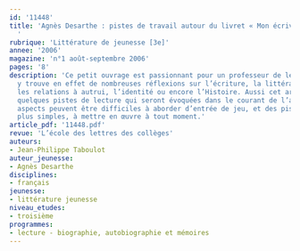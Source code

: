 ```yaml
---
id: '11448'
title: 'Agnès Desarthe : pistes de travail autour du livret « Mon écrivain préféré »
  '
rubrique: 'Littérature de jeunesse [3e]'
annee: '2006'
magazine: 'n°1 août-septembre 2006'
pages: '8'
description: 'Ce petit ouvrage est passionnant pour un professeur de lettres – on
  y trouve en effet de nombreuses réflexions sur l’écriture, la littérature, l’existence,
  les relations à autrui, l’identité ou encore l’Histoire. Aussi cet article propose-t-il
  quelques pistes de lecture qui seront évoquées dans le courant de l’année car certains
  aspects peuvent être difficiles à aborder d’entrée de jeu, et des pistes d’écriture,
  plus simples, à mettre en œuvre à tout moment.'
article_pdf: '11448.pdf'
revue: 'L’école des lettres des collèges'
auteurs:
- Jean-Philippe Taboulot
auteur_jeunesse:
- Agnès Desarthe
disciplines:
- français
jeunesse:
- littérature jeunesse
niveau_etudes:
- troisième
programmes:
- lecture - biographie, autobiographie et mémoires
---
```

